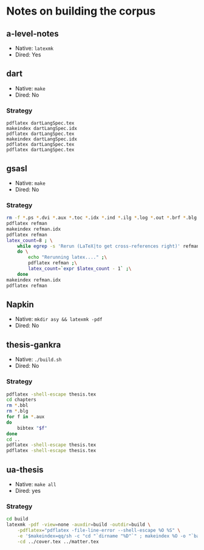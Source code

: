 # Notes on building the corpus

## a-level-notes
- Native: `latexmk`
- Dired: Yes

## dart
- Native: `make`
- Dired: No

### Strategy
```
pdflatex dartLangSpec.tex
makeindex dartLangSpec.idx
pdflatex dartLangSpec.tex
makeindex dartLangSpec.idx
pdflatex dartLangSpec.tex
pdflatex dartLangSpec.tex
```

## gsasl
- Native: `make`
- Dired: No

### Strategy
```bash
rm -f *.ps *.dvi *.aux *.toc *.idx *.ind *.ilg *.log *.out *.brf *.blg *.bbl refman.pdf
pdflatex refman
makeindex refman.idx
pdflatex refman
latex_count=8 ; \
    while egrep -s 'Rerun (LaTeX|to get cross-references right)' refman.log && [ $latex_count -gt 0 ] ;\
    do \
        echo "Rerunning latex...." ;\
        pdflatex refman ;\
        latex_count=`expr $latex_count - 1` ;\
    done
makeindex refman.idx
pdflatex refman
```


## Napkin
- Native: `mkdir asy && latexmk -pdf`
- Dired: No

## thesis-gankra
- Native: `./build.sh`
- Dired: No

### Strategy
```bash
pdflatex -shell-escape thesis.tex
cd chapters
rm *.bbl
rm *.blg
for f in *.aux
do
    bibtex "$f"
done
cd ..
pdflatex -shell-escape thesis.tex
pdflatex -shell-escape thesis.tex
```

## ua-thesis
- Native: `make all`
- Dired: yes

### Strategy
```bash
cd build
latexmk -pdf -view=none -auxdir=build -outdir=build \
    -pdflatex="pdflatex -file-line-error --shell-escape %O %S" \
    -e '$makeindex=qq/sh -c "cd "`dirname "%D"`" ; makeindex %O -o "`basename "%D"`" "`basename "%S"`""/;' \
    -cd ../cover.tex ../matter.tex
```




